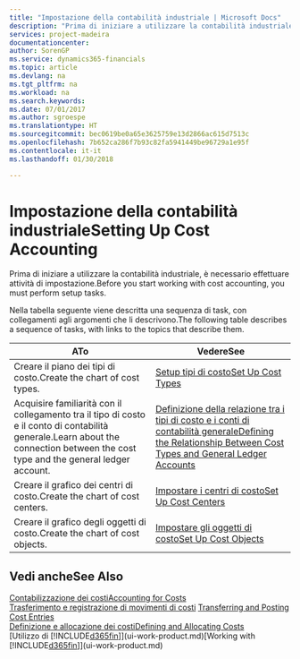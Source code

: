 ```yaml
---
title: "Impostazione della contabilità industriale | Microsoft Docs"
description: "Prima di iniziare a utilizzare la contabilità industriale, è necessario effettuare attività di impostazione."
services: project-madeira
documentationcenter: 
author: SorenGP
ms.service: dynamics365-financials
ms.topic: article
ms.devlang: na
ms.tgt_pltfrm: na
ms.workload: na
ms.search.keywords: 
ms.date: 07/01/2017
ms.author: sgroespe
ms.translationtype: HT
ms.sourcegitcommit: bec0619be0a65e3625759e13d2866ac615d7513c
ms.openlocfilehash: 7b652ca286f7b93c82fa5941449be96729a1e95f
ms.contentlocale: it-it
ms.lasthandoff: 01/30/2018

---
```

# <a name="setting-up-cost-accounting"></a><span data-ttu-id="83da5-103">Impostazione della contabilità industriale</span><span class="sxs-lookup"><span data-stu-id="83da5-103">Setting Up Cost Accounting</span></span>
<span data-ttu-id="83da5-104">Prima di iniziare a utilizzare la contabilità industriale, è necessario effettuare attività di impostazione.</span><span class="sxs-lookup"><span data-stu-id="83da5-104">Before you start working with cost accounting, you must perform setup tasks.</span></span>  

 <span data-ttu-id="83da5-105">Nella tabella seguente viene descritta una sequenza di task, con collegamenti agli argomenti che li descrivono.</span><span class="sxs-lookup"><span data-stu-id="83da5-105">The following table describes a sequence of tasks, with links to the topics that describe them.</span></span>

|<span data-ttu-id="83da5-106">A</span><span class="sxs-lookup"><span data-stu-id="83da5-106">To</span></span>|<span data-ttu-id="83da5-107">Vedere</span><span class="sxs-lookup"><span data-stu-id="83da5-107">See</span></span>|  
|--------|---------|  
|<span data-ttu-id="83da5-108">Creare il piano dei tipi di costo.</span><span class="sxs-lookup"><span data-stu-id="83da5-108">Create the chart of cost types.</span></span>|[<span data-ttu-id="83da5-109">Setup tipi di costo</span><span class="sxs-lookup"><span data-stu-id="83da5-109">Set Up Cost Types</span></span>](finance-how-to-set-up-cost-types.md)|  
|<span data-ttu-id="83da5-110">Acquisire familiarità con il collegamento tra il tipo di costo e il conto di contabilità generale.</span><span class="sxs-lookup"><span data-stu-id="83da5-110">Learn about the connection between the cost type and the general ledger account.</span></span>|[<span data-ttu-id="83da5-111">Definizione della relazione tra i tipi di costo e i conti di contabilità generale</span><span class="sxs-lookup"><span data-stu-id="83da5-111">Defining the Relationship Between Cost Types and General Ledger Accounts</span></span>](finance-defining-the-relationship-between-cost-types-and-general-ledger-accounts.md)|  
|<span data-ttu-id="83da5-112">Creare il grafico dei centri di costo.</span><span class="sxs-lookup"><span data-stu-id="83da5-112">Create the chart of cost centers.</span></span>|[<span data-ttu-id="83da5-113">Impostare i centri di costo</span><span class="sxs-lookup"><span data-stu-id="83da5-113">Set Up Cost Centers</span></span>](finance-how-to-set-up-cost-centers.md)|  
|<span data-ttu-id="83da5-114">Creare il grafico degli oggetti di costo.</span><span class="sxs-lookup"><span data-stu-id="83da5-114">Create the chart of cost objects.</span></span>|[<span data-ttu-id="83da5-115">Impostare gli oggetti di costo</span><span class="sxs-lookup"><span data-stu-id="83da5-115">Set Up Cost Objects</span></span>](finance-how-to-set-up-cost-objects.md)|  

## <a name="see-also"></a><span data-ttu-id="83da5-116">Vedi anche</span><span class="sxs-lookup"><span data-stu-id="83da5-116">See Also</span></span>  
[<span data-ttu-id="83da5-117">Contabilizzazione dei costi</span><span class="sxs-lookup"><span data-stu-id="83da5-117">Accounting for Costs</span></span>](finance-manage-cost-accounting.md)  
<span data-ttu-id="83da5-118">[Trasferimento e registrazione di movimenti di costi](finance-transfer-and-post-cost-entries.md) </span><span class="sxs-lookup"><span data-stu-id="83da5-118">[Transferring and Posting Cost Entries](finance-transfer-and-post-cost-entries.md) </span></span>  
[<span data-ttu-id="83da5-119">Definizione e allocazione dei costi</span><span class="sxs-lookup"><span data-stu-id="83da5-119">Defining and Allocating Costs</span></span>](finance-define-and-allocate-costs.md)  
<span data-ttu-id="83da5-120">[Utilizzo di [!INCLUDE[d365fin](includes/d365fin_md.md)]](ui-work-product.md)</span><span class="sxs-lookup"><span data-stu-id="83da5-120">[Working with [!INCLUDE[d365fin](includes/d365fin_md.md)]](ui-work-product.md)</span></span>

